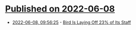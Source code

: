 # [Published on 2022-06-08](index.md)

* [2022-06-08, 09:56:25](https://news.ycombinator.com/item?id=31665201) - [Bird Is Laying Off 23% of Its Staff](https://dot.la/bird-scooters-layoffs-2657472600.html)

